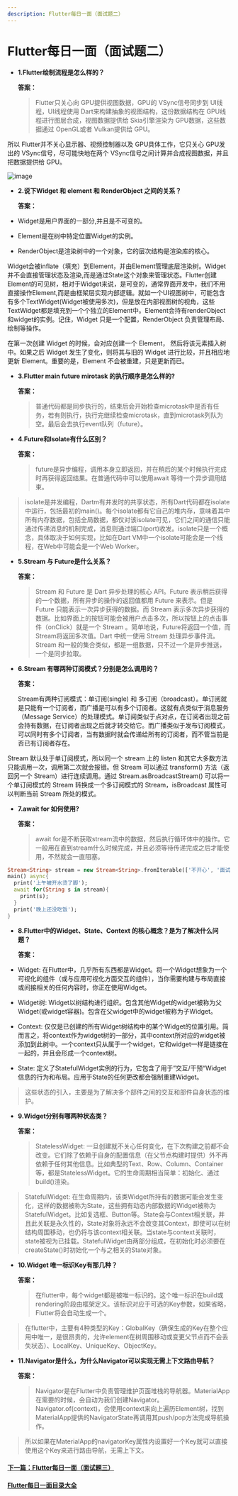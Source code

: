 ```yaml
---
description: Flutter每日一面（面试题二）
---
```


# Flutter每日一面（面试题二）



* **1.Flutter绘制流程是怎么样的？**

  **答案：**

  > Flutter只关心向 GPU提供视图数据，GPU的 VSync信号同步到 UI线程，UI线程使用 Dart来构建抽象的视图结构，这份数据结构在 GPU线程进行图层合成，视图数据提供给 Skia引擎渲染为 GPU数据，这些数据通过 OpenGL或者 Vulkan提供给 GPU。

所以 Flutter并不关心显示器、视频控制器以及 GPU具体工作，它只关心 GPU发出的 VSync信号，尽可能快地在两个 VSync信号之间计算并合成视图数据，并且把数据提供给 GPU。

![image](https://github.com/ahyangnb/flutter_interview/blob/master/img/huizhi.jpg?raw=true)

* **2.说下Widget 和 element 和 RenderObject 之间的关系？**

  **答案：**

* Widget是用户界面的一部分,并且是不可变的。
* Element是在树中特定位置Widget的实例。
* RenderObject是渲染树中的一个对象，它的层次结构是渲染库的核心。

Widget会被inflate（填充）到Element，并由Element管理底层渲染树。Widget并不会直接管理状态及渲染,而是通过State这个对象来管理状态。Flutter创建Element的可见树，相对于Widget来说，是可变的，通常界面开发中，我们不用直接操作Element,而是由框架层实现内部逻辑。就如一个UI视图树中，可能包含有多个TextWidget\(Widget被使用多次\)，但是放在内部视图树的视角，这些TextWidget都是填充到一个个独立的Element中。Element会持有renderObject和widget的实例。记住，Widget 只是一个配置，RenderObject 负责管理布局、绘制等操作。

在第一次创建 Widget 的时候，会对应创建一个 Element， 然后将该元素插入树中。如果之后 Widget 发生了变化，则将其与旧的 Widget 进行比较，并且相应地更新 Element。重要的是，Element 不会被重建，只是更新而已。

* **3.Flutter main future mirotask 的执行顺序是怎么样的?**

  **答案：**

  > 普通代码都是同步执行的，结束后会开始检查microtask中是否有任务，若有则执行，执行完继续检查microtask，直到microtask列队为空。最后会去执行event队列（future）。

* **4.Future和Isolate有什么区别？**

  **答案：**

  > future是异步编程，调用本身立即返回，并在稍后的某个时候执行完成时再获得返回结果。在普通代码中可以使用await 等待一个异步调用结束。

> isolate是并发编程，Dartm有并发时的共享状态，所有Dart代码都在isolate中运行，包括最初的main\(\)。每个isolate都有它自己的堆内存，意味着其中所有内存数据，包括全局数据，都仅对该isolate可见，它们之间的通信只能通过传递消息的机制完成，消息则通过端口\(port\)收发。isolate只是一个概念，具体取决于如何实现，比如在Dart VM中一个isolate可能会是一个线程，在Web中可能会是一个Web Worker。

* **5.Stream 与 Future是什么关系？**

  **答案：**

  > Stream 和 Future 是 Dart 异步处理的核心 API。Future 表示稍后获得的一个数据，所有异步的操作的返回值都用 Future 来表示。但是 Future 只能表示一次异步获得的数据。而 Stream 表示多次异步获得的数据。比如界面上的按钮可能会被用户点击多次，所以按钮上的点击事件（onClick）就是一个 Stream 。简单地说，Future将返回一个值，而Stream将返回多次值。Dart 中统一使用 Stream 处理异步事件流。Stream 和一般的集合类似，都是一组数据，只不过一个是异步推送，一个是同步拉取。

* **6.Stream 有哪两种订阅模式？分别是怎么调用的？**

  **答案：**

  Stream有两种订阅模式：单订阅\(single\) 和 多订阅（broadcast）。单订阅就是只能有一个订阅者，而广播是可以有多个订阅者。这就有点类似于消息服务（Message Service）的处理模式。单订阅类似于点对点，在订阅者出现之前会持有数据，在订阅者出现之后就才转交给它。而广播类似于发布订阅模式，可以同时有多个订阅者，当有数据时就会传递给所有的订阅者，而不管当前是否已有订阅者存在。

Stream 默认处于单订阅模式，所以同一个 stream 上的 listen 和其它大多数方法只能调用一次，调用第二次就会报错。但 Stream 可以通过 transform\(\) 方法（返回另一个 Stream）进行连续调用。通过 Stream.asBroadcastStream\(\) 可以将一个单订阅模式的 Stream 转换成一个多订阅模式的 Stream，isBroadcast 属性可以判断当前 Stream 所处的模式。

* **7.await for 如何使用?**

  **答案：**

  > await for是不断获取stream流中的数据，然后执行循环体中的操作。它一般用在直到stream什么时候完成，并且必须等待传递完成之后才能使用，不然就会一直阻塞。

```dart
Stream<String> stream = new Stream<String>.fromIterable(['不开心', '面试', '没', '过']);
main() async{
  print('上午被开水烫了脚');
  await for(String s in stream){
    print(s);
  }
  print('晚上还没吃饭');
}
```

* **8.Flutter中的Widget、State、Context 的核心概念？是为了解决什么问题？**

  **答案：**

* Widget: 在Flutter中，几乎所有东西都是Widget。将一个Widget想象为一个可视化的组件（或与应用可视化方面交互的组件），当你需要构建与布局直接或间接相关的任何内容时，你正在使用Widget。
* Widget树: Widget以树结构进行组织。包含其他Widget的widget被称为父Widget\(或widget容器\)。包含在父widget中的widget被称为子Widget。
* Context: 仅仅是已创建的所有Widget树结构中的某个Widget的位置引用。简而言之，将context作为widget树的一部分，其中context所对应的widget被添加到此树中。一个context只从属于一个widget，它和widget一样是链接在一起的，并且会形成一个context树。
* State: 定义了StatefulWidget实例的行为，它包含了用于”交互/干预“Widget信息的行为和布局。应用于State的任何更改都会强制重建Widget。

> 这些状态的引入，主要是为了解决多个部件之间的交互和部件自身状态的维护。

* **9.Widget分别有哪两种状态类？**

  **答案：**

  > StatelessWidget: 一旦创建就不关心任何变化，在下次构建之前都不会改变。它们除了依赖于自身的配置信息（在父节点构建时提供）外不再依赖于任何其他信息。比如典型的Text、Row、Column、Container等，都是StatelessWidget。它的生命周期相当简单：初始化、通过build\(\)渲染。

> StatefulWidget: 在生命周期内，该类Widget所持有的数据可能会发生变化，这样的数据被称为State，这些拥有动态内部数据的Widget被称为StatefulWidget。比如复选框、Button等。State会与Context相关联，并且此关联是永久性的，State对象将永远不会改变其Context，即使可以在树结构周围移动，也仍将与该context相关联。当state与context关联时，state被视为已挂载。StatefulWidget由两部分组成，在初始化时必须要在createState\(\)时初始化一个与之相关的State对象。

* **10.Widget 唯一标识Key有那几种？**

  **答案：**

  > 在flutter中，每个widget都是被唯一标识的。这个唯一标识在build或rendering阶段由框架定义。该标识对应于可选的Key参数，如果省略，Flutter将会自动生成一个。

> 在flutter中，主要有4种类型的Key：GlobalKey（确保生成的Key在整个应用中唯一，是很昂贵的，允许element在树周围移动或变更父节点而不会丢失状态）、LocalKey、UniqueKey、ObjectKey。

* **11.Navigator是什么，为什么Navigator可以实现无需上下文路由导航？**

  **答案：**

  > Navigator是在Flutter中负责管理维护页面堆栈的导航器。MaterialApp在需要的时候，会自动为我们创建Navigator。Navigator.of\(context\)，会使用context来向上遍历Element树，找到MaterialApp提供的NavigatorState再调用其push/pop方法完成导航操作。

> 所以如果在MaterialApp的navigatorKey属性内设置好一个Key就可以直接使用这个Key来进行路由导航，无需上下文。

#### [下一篇：Flutter每日一面（面试题三）](https://github.com/ahyangnb/flutter_interview/issues/3)

#### [Flutter每日一面目录大全](https://github.com/ahyangnb/flutter_interview)

